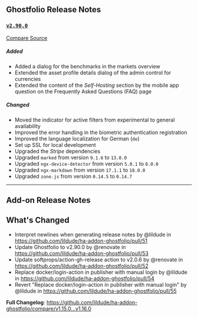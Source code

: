 ## Ghostfolio Release Notes

### [`v2.90.0`](https://togithub.com/ghostfolio/ghostfolio/blob/HEAD/CHANGELOG.md#2900---2024-06-22)

[Compare Source](https://togithub.com/ghostfolio/ghostfolio/compare/2.89.0...2.90.0)

##### Added

-   Added a dialog for the benchmarks in the markets overview
-   Extended the asset profile details dialog of the admin control for currencies
-   Extended the content of the *Self-Hosting* section by the mobile app question on the Frequently Asked Questions (FAQ) page

##### Changed

-   Moved the indicator for active filters from experimental to general availability
-   Improved the error handling in the biometric authentication registration
-   Improved the language localization for German (`de`)
-   Set up SSL for local development
-   Upgraded the *Stripe* dependencies
-   Upgraded `marked` from version `9.1.6` to `13.0.0`
-   Upgraded `ngx-device-detector` from version `5.0.1` to `8.0.0`
-   Upgraded `ngx-markdown` from version `17.1.1` to `18.0.0`
-   Upgraded `zone.js` from version `0.14.5` to `0.14.7`

---

## Add-on Release Notes




## What's Changed
* Interpret newlines when generating release notes by @lildude in https://github.com/lildude/ha-addon-ghostfolio/pull/51
* Update Ghostfolio to v2.90.0 by @renovate in https://github.com/lildude/ha-addon-ghostfolio/pull/53
* Update softprops/action-gh-release action to v2.0.6 by @renovate in https://github.com/lildude/ha-addon-ghostfolio/pull/52
* Replace docker/login-action in publisher with manual login by @lildude in https://github.com/lildude/ha-addon-ghostfolio/pull/54
* Revert "Replace docker/login-action in publisher with manual login" by @lildude in https://github.com/lildude/ha-addon-ghostfolio/pull/55


**Full Changelog**: https://github.com/lildude/ha-addon-ghostfolio/compare/v1.15.0...v1.16.0
